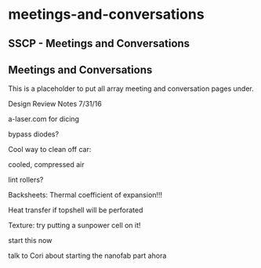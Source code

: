 # meetings-and-conversations

## SSCP - Meetings and Conversations

## Meetings and Conversations

This is a placeholder to put all array meeting and conversation pages under.

Design Review Notes 7/31/16

a-laser.com for dicing

bypass diodes?

Cool way to clean off car:

&#x20;   cooled, compressed air

&#x20;   lint rollers?

Backsheets: Thermal coefficient of expansion!!!

&#x20;   Heat transfer if topshell will be perforated

Texture: try putting a sunpower cell on it!

&#x20;   start this now

&#x20;   talk to Cori about starting the nanofab part ahora

&#x20;  &#x20;
